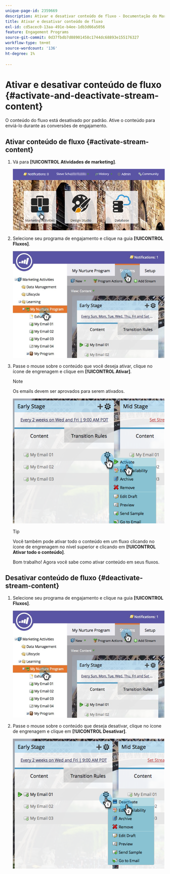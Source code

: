```yaml
---
unique-page-id: 2359669
description: Ativar e desativar conteúdo de fluxo - Documentação do Marketo - Documentação do produto
title: Ativar e desativar conteúdo de fluxo
exl-id: cd5acec0-13aa-491e-b4ee-1db3d66a5056
feature: Engagement Programs
source-git-commit: 0d37fbdb7d08901458c1744dc68893e155176327
workflow-type: tm+mt
source-wordcount: '136'
ht-degree: 1%

---
```


# Ativar e desativar conteúdo de fluxo {#activate-and-deactivate-stream-content}

O conteúdo do fluxo está desativado por padrão. Ative o conteúdo para enviá-lo durante as conversões de engajamento.

## Ativar conteúdo de fluxo {#activate-stream-content}

1. Vá para **[!UICONTROL Atividades de marketing]**.

   ![](assets/login-marketing-activities.png)

1. Selecione seu programa de engajamento e clique na guia **[!UICONTROL Fluxos]**.

   ![](assets/cloneasteam.jpg)

1. Passe o mouse sobre o conteúdo que você deseja ativar, clique no ícone de engrenagem e clique em **[!UICONTROL Ativar]**.

   >[!NOTE]
   >
   >Os emails devem ser aprovados para serem ativados.

   ![](assets/image2014-9-15-16-3a33-3a42.png)

   >[!TIP]
   >
   >Você também pode ativar todo o conteúdo em um fluxo clicando no ícone de engrenagem no nível superior e clicando em **[!UICONTROL Ativar todo o conteúdo]**.

   Bom trabalho! Agora você sabe como ativar conteúdo em seus fluxos.

## Desativar conteúdo de fluxo {#deactivate-stream-content}

1. Selecione seu programa de engajamento e clique na guia **[!UICONTROL Fluxos]**.

   ![](assets/cloneasteam.jpg)

1. Passe o mouse sobre o conteúdo que deseja desativar, clique no ícone de engrenagem e clique em **[!UICONTROL Desativar]**.

   ![](assets/image2014-9-15-16-3a34-3a25.png)
